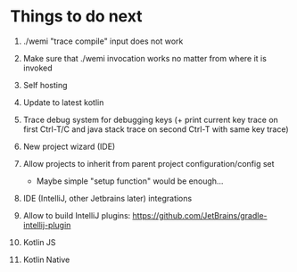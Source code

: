 # Things to do next

1. ./wemi "trace compile" input does not work

1. Make sure that ./wemi invocation works no matter from where it is invoked

1. Self hosting

1. Update to latest kotlin

1. Trace debug system for debugging keys (+ print current key trace on first Ctrl-T/C and java stack trace on second Ctrl-T with same key trace)

1. New project wizard (IDE)

1. Allow projects to inherit from parent project configuration/config set
	- Maybe simple "setup function" would be enough...

1. IDE (IntelliJ, other Jetbrains later) integrations

1. Allow to build IntelliJ plugins: https://github.com/JetBrains/gradle-intellij-plugin

1. Kotlin JS

1. Kotlin Native
